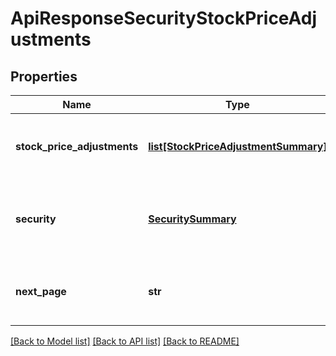 # ApiResponseSecurityStockPriceAdjustments

## Properties
Name | Type | Description | Notes
------------ | ------------- | ------------- | -------------
**stock_price_adjustments** | [**list[StockPriceAdjustmentSummary]**](StockPriceAdjustmentSummary.md) | The stock price adjustments for the Security | [optional] 
**security** | [**SecuritySummary**](SecuritySummary.md) | The Security resolved from the given identifier | [optional] 
**next_page** | **str** | The token required to request the next page of the data | [optional] 

[[Back to Model list]](../README.md#documentation-for-models) [[Back to API list]](../README.md#documentation-for-api-endpoints) [[Back to README]](../README.md)


